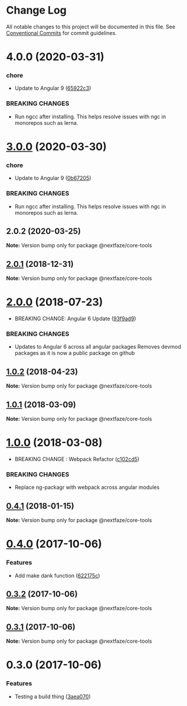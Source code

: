 # Change Log

All notable changes to this project will be documented in this file.
See [Conventional Commits](https://conventionalcommits.org) for commit guidelines.

# 4.0.0 (2020-03-31)


### chore

* Update to Angular 9 ([65922c3](https://github.com/NextFaze/npm-modules/commit/65922c3b464f9f035f38e3bc8dc07a063f7fd501))


### BREAKING CHANGES

* Run ngcc after installing.
This helps resolve issues with ngc in monorepos such as lerna.





# [3.0.0](https://github.com/NextFaze/npm-modules/compare/@nextfaze/core-tools@2.0.2...@nextfaze/core-tools@3.0.0) (2020-03-30)


### chore

* Update to Angular 9 ([0b67205](https://github.com/NextFaze/npm-modules/commit/0b67205e48aae8a496f85f1bdff945e29c375bf0))


### BREAKING CHANGES

* Run ngcc after installing.
This helps resolve issues with ngc in monorepos such as lerna.





## 2.0.2 (2020-03-25)

**Note:** Version bump only for package @nextfaze/core-tools





## [2.0.1](https://gitlab.nextfaze.com/nextfaze/npm-module-seed/compare/@nextfaze/core-tools@2.0.0...@nextfaze/core-tools@2.0.1) (2018-12-31)

**Note:** Version bump only for package @nextfaze/core-tools





<a name="2.0.0"></a>
# [2.0.0](https://gitlab.nextfaze.com/nextfaze/npm-module-seed/compare/@nextfaze/core-tools@1.0.2...@nextfaze/core-tools@2.0.0) (2018-07-23)


* BREAKING CHANGE: Angular 6 Update ([93f9ad9](https://gitlab.nextfaze.com/nextfaze/npm-module-seed/commit/93f9ad9))


### BREAKING CHANGES

* Updates to Angular 6 across all angular packages
Removes devmod packages as it is now a public package on github




<a name="1.0.2"></a>
## [1.0.2](https://gitlab.nextfaze.com/nextfaze/npm-module-seed/compare/@nextfaze/core-tools@1.0.1...@nextfaze/core-tools@1.0.2) (2018-04-23)




**Note:** Version bump only for package @nextfaze/core-tools

<a name="1.0.1"></a>
## [1.0.1](https://gitlab.nextfaze.com/nextfaze/npm-module-seed/compare/@nextfaze/core-tools@1.0.0...@nextfaze/core-tools@1.0.1) (2018-03-09)




**Note:** Version bump only for package @nextfaze/core-tools

<a name="1.0.0"></a>
# [1.0.0](https://gitlab.nextfaze.com/nextfaze/npm-module-seed/compare/@nextfaze/core-tools@0.4.1...@nextfaze/core-tools@1.0.0) (2018-03-08)


* BREAKING CHANGE : Webpack Refactor ([c102cd5](https://gitlab.nextfaze.com/nextfaze/npm-module-seed/commit/c102cd5))


### BREAKING CHANGES

* Replace ng-packagr with webpack across angular modules




<a name="0.4.1"></a>
## [0.4.1](https://gitlab.nextfaze.com/nextfaze/npm-module-seed/compare/@nextfaze/core-tools@0.4.0...@nextfaze/core-tools@0.4.1) (2018-01-15)




**Note:** Version bump only for package @nextfaze/core-tools

<a name="0.4.0"></a>
# [0.4.0](https://gitlab.nextfaze.com/nextfaze/npm-module-seed/compare/@nextfaze/core-tools@0.3.2...@nextfaze/core-tools@0.4.0) (2017-10-06)


### Features

* Add make dank function ([622175c](https://gitlab.nextfaze.com/nextfaze/npm-module-seed/commit/622175c))




<a name="0.3.2"></a>
## [0.3.2](https://gitlab.nextfaze.com/nextfaze/npm-module-seed/compare/@nextfaze/core-tools@0.3.1...@nextfaze/core-tools@0.3.2) (2017-10-06)




**Note:** Version bump only for package @nextfaze/core-tools

<a name="0.3.1"></a>
## [0.3.1](https://gitlab.nextfaze.com/nextfaze/npm-module-seed/compare/@nextfaze/core-tools@0.3.0...@nextfaze/core-tools@0.3.1) (2017-10-06)




**Note:** Version bump only for package @nextfaze/core-tools

<a name="0.3.0"></a>
# 0.3.0 (2017-10-06)


### Features

* Testing a build thing ([3aea070](https://gitlab.nextfaze.com/nextfaze/npm-module-seed/commit/3aea070))
